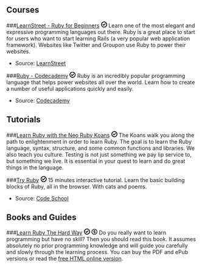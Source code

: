 Courses
-------

###[LearnStreet - Ruby for Beginners](http://www.learnstreet.com/lessons/study/ruby) ![Free](/images/free.png)
Learn one of the most elegant and expressive programming languages out there. Ruby is a great place to start for users who want to start learning Rails (a very popular web application framework). Websites like Twitter and Groupon use Ruby to power their websites.

- Source: [LearnStreet](http://www.learnstreet.com/)

###[Ruby - Codecademy](http://www.codecademy.com/tracks/ruby) ![Free](/images/free.png)
Ruby is an incredibly popular programming language that helps power websites all over the world. Learn how to create a number of useful applications quickly and easily.

- Source: [Codecademy](http://www.codecademy.com/)

Tutorials
---------

###[Learn Ruby with the Neo Ruby Koans](http://rubykoans.com/) ![Free](/images/free.png)
The Koans walk you along the path to enlightenment in order to learn Ruby. The goal is to learn the Ruby language, syntax, structure, and some common functions and libraries. We also teach you culture. Testing is not just something we pay lip service to, but something we live. It is essential in your quest to learn and do great things in the language.

###[Try Ruby](http://www.codeschool.com/courses/try-ruby) ![Free](/images/free.png)
15 minutes interactive tutorial. Learn the basic building blocks of Ruby, all in the browser. With cats and poems.

- Source: [Code School](http://www.codeschool.com/)

Books and Guides
----------------

###[Learn Ruby The Hard Way](http://ruby.learncodethehardway.org/) ![Free](/images/free.png) ![Paid](/images/paid.png)
Do you really want to learn programming but have no skill? Then you should read this book. It assumes absolutely no prior programming knowledge and will guide you carefully and slowly through the learning process. You can buy the PDF and ePub versions or read the [free HTML online version](http://ruby.learncodethehardway.org/book/).
